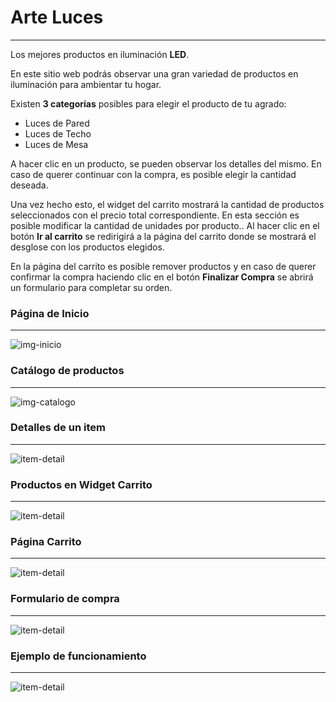 # Arte Luces
---
Los mejores productos en iluminación **LED**.

En este sitio web podrás observar una gran variedad de productos en iluminación para ambientar tu hogar. 

Existen **3 categorías** posibles para elegir el producto de tu agrado: 

- Luces de Pared
- Luces de Techo
- Luces de Mesa

A hacer clic en un producto, se pueden observar los detalles del mismo. En caso de querer continuar con la compra, es posible elegir la cantidad deseada.

Una vez hecho esto, el widget del carrito mostrará la cantidad de productos seleccionados con el precio total correspondiente. En esta sección es posible modificar la cantidad de unidades por producto.. Al hacer clic en el botón **Ir al carrito** se redirigirá a la página del carrito donde se mostrará el desglose con los productos elegidos.

En la página del carrito es posible remover productos y en caso de querer confirmar la compra haciendo clic en el botón **Finalizar Compra** se abrirá un formulario para completar su orden. 


### Página de Inicio
---
![img-inicio](dist/assets/imagenes/inicioWeb.jpg)

### Catálogo de productos
---
![img-catalogo](dist/assets/imagenes/catalogo.jpg)

### Detalles de un item 
---
![item-detail](dist/assets/imagenes/item-detail.jpg)

### Productos en Widget Carrito 
---
![item-detail](dist/assets/imagenes/widget-carrito.jpg)

### Página Carrito 
---
![item-detail](dist/assets/imagenes/carrito-page.jpg)

### Formulario de compra 
---
![item-detail](dist/assets/imagenes/Form-page.jpg)


### Ejemplo de funcionamiento
---

![item-detail](dist/assets/gif/ArteLuces.gif)

